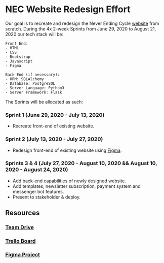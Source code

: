 # NEC Website Redesign Effort
Our goal is to recreate and redesign the Never Ending Cycle [website](http://neverendingcycle.org/) from scratch. During the 4x 2-week Sprints from June 29, 2020 to August 21, 2020 our tech stack will be:
```
Front End:
- HTML
- CSS
- Bootstrap
- Javascript
- Figma

Back End (if necessary):
- ORM: SQLAlchemy
- Database: PostgreSQL
- Server Language: Python3
- Server Framework: Flask
```

The Sprints will be allocated as such:
### Sprint 1 (June 29, 2020 - July 13, 2020)
- Recreate front-end of existing website.

### Sprint 2 (July 13, 2020 - July 27, 2020)
- Redesign front-end of existing website using [Figma](https://www.figma.com/).

### Sprints 3 & 4 (July 27, 2020 - August 10, 2020 && August 10, 2020 - August 24, 2020)
- Add back-end capabilities of newly designed website.
- Add templates, newsletter subscription, payment system and messenger bot features.
- Present to stakeholder & deploy.

## Resources
### [Team Drive](https://drive.google.com/drive/u/1/folders/1vo78c3xbBaYXENOm6er0k661SNO-23CF)
### [Trello Board](https://trello.com/b/PfFT9GtU/nec-kanban-board)
### [Figma Project](https://www.figma.com/files/team/864573808842048214/NEC)
